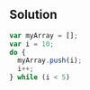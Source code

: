 ## Solution


```js
var myArray = [];
var i = 10;
do {
  myArray.push(i);
  i++;
} while (i < 5)
```